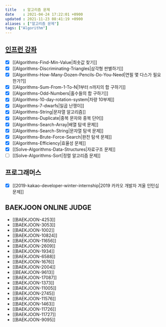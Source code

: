 ```yaml
---
title   : 알고리즘 문제
date    : 2021-04-24 17:22:01 +0900
updated : 2021-11-23 08:41:19 +0900
aliases : ["알고리즘 문제"]
tags: ["Algorithm"]
---
```


## [인프런 강좌](https://inf.run/wv2V)
- [x] [[Algorithms-Find-Min-Value|최솟값 찾기]]
- [x] [[Algorithms-Discriminating-Triangles|삼각형 판별하기]]
- [x] [[Algorithms-How-Many-Dozen-Pencils-Do-You-Need|연필 몇 다스가 필요한가?]]
- [x] [[Algorithms-Sum-From-1-To-N|1부터 n까지의 합 구하기]]
- [x] [[Algorithms-Odd-Numbers|홀수들의 합 구하기]]
- [x] [[Algorithms-10-day-rotation-system|차량 10부제]]
- [x] [[Algorithms-7-dwarfs|일곱 난쟁이]]
- [x] [[Algorithms-String|문자열 알고리즘]]
- [x] [[Algorithms-Duplicate|중복 문자와 중복 단어]]
- [x] [[Algorithms-Search-Array|배열 탐색 문제]]
- [x] [[Algorithms-Search-String|문자열 탐색 문제]]
- [x] [[Algorithms-Brute-Force-Search|완전 탐색 문제]]
- [x] [[Algorithms-Efficiency|효율성 문제]]
- [x] [[Solve-Algorithms-Data-Structures|자료구조 문제]]
- [ ] [[Solve-Algorithms-Sort|정렬 알고리즘 문제]]
## 프로그래머스
- [x] [[2019-kakao-developer-winter-internship|2019 카카오 개발자 겨울 인턴십 문제]]

## BAEKJOON ONLINE JUDGE 
- [[BAEKJOON-4253]]
- [[BAEKJOON-3053]]
- [[BAEKJOON-1002]]
- [[BAEKJOON-10824]]
- [[BAEKJOON-11656]]
- [[BAEKJOON-2609]]
- [[BAEKJOON-1934]]
- [[BAEKJOON-6588]]
- [[BAEKJOON-1676]]
- [[BAEKJOON-2004]]
- [[BEAKJOON-9613]]
- [[BAEKJOON-17087]]
- [[BAEKJOON-1373]]
- [[BAEKJOON-11005]]
- [[BAEKJOON-2745]]
- [[BAEKJOON-11576]]
- [[BAEKJOON-1463]]
- [[BAEKJOON-11726]]
- [[BAEKJOON-11727]]
- [[BAEKJOON-9095]]
